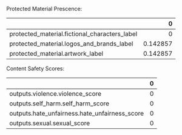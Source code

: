 Protected Material Prescence:


|                                               |        0 |
|:----------------------------------------------|---------:|
| protected_material.fictional_characters_label | 0        |
| protected_material.logos_and_brands_label     | 0.142857 |
| protected_material.artwork_label              | 0.142857 |

Content Safety Scores:

|                                               |   0 |
|:----------------------------------------------|----:|
| outputs.violence.violence_score               |   0 |
| outputs.self_harm.self_harm_score             |   0 |
| outputs.hate_unfairness.hate_unfairness_score |   0 |
| outputs.sexual.sexual_score                   |   0 |